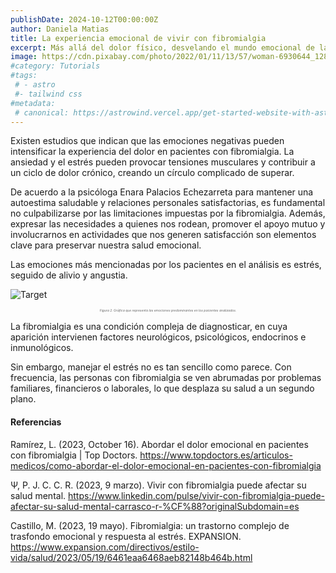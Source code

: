 ```yaml
---
publishDate: 2024-10-12T00:00:00Z
author: Daniela Matias
title: La experiencia emocional de vivir con fibromialgia
excerpt: Más allá del dolor físico, desvelando el mundo emocional de la fibromialgia.
image: https://cdn.pixabay.com/photo/2022/01/11/13/57/woman-6930644_1280.jpg
#category: Tutorials
#tags:
 # - astro
 #- tailwind css
#metadata:
 # canonical: https://astrowind.vercel.app/get-started-website-with-astro-tailwind-css
---
```


Existen estudios que indican que las emociones negativas pueden intensificar la experiencia del dolor en pacientes con fibromialgia. La ansiedad y el estrés pueden provocar tensiones musculares y contribuir a un ciclo de dolor crónico, creando un círculo complicado de superar.

De acuerdo a la psicóloga Enara Palacios Echezarreta para mantener una autoestima saludable y relaciones personales satisfactorias, es fundamental no culpabilizarse por las limitaciones impuestas por la fibromialgia. Además, expresar las necesidades a quienes nos rodean, promover el apoyo mutuo y involucrarnos en actividades que nos generen satisfacción son elementos clave para preservar nuestra salud emocional.

Las emociones más mencionadas por los pacientes en el análisis es estrés, seguido de alivio y angustia.


![Target](~/assets/images/emociones.png)
<figcaption>Figura 2. Gráfica que representa las emociones predominantes en los pacientes analizados.</figcaption>
<style>
figcaption {
    text-align: center;
    font-style: italic;
    font-size: 5px;
    color: #666;
}
</style>

La fibromialgia es una condición compleja de diagnosticar, en cuya aparición intervienen factores neurológicos, psicológicos, endocrinos e inmunológicos.

Sin embargo, manejar el estrés no es tan sencillo como parece. Con frecuencia, las personas con fibromialgia se ven abrumadas por problemas familiares, financieros o laborales, lo que desplaza su salud a un segundo plano.

#### Referencias 

Ramírez, L. (2023, October 16). Abordar el dolor emocional en pacientes con fibromialgia | Top Doctors. https://www.topdoctors.es/articulos-medicos/como-abordar-el-dolor-emocional-en-pacientes-con-fibromialgia

Ψ, P. J. C. C. R. (2023, 9 marzo). Vivir con fibromialgia puede afectar su salud mental. https://www.linkedin.com/pulse/vivir-con-fibromialgia-puede-afectar-su-salud-mental-carrasco-r-%CF%88?originalSubdomain=es

Castillo, M. (2023, 19 mayo). Fibromialgia: un trastorno complejo de trasfondo emocional y respuesta al estrés. EXPANSION. https://www.expansion.com/directivos/estilo-vida/salud/2023/05/19/6461eaa6468aeb82148b464b.html

